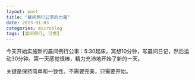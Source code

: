 ```yaml
---
layout: post
title: "晨间例行公事的力量"
date: 2023-01-03
categories: microblog
tags: [晨间例行, 习惯]
---
```


今天开始实施新的晨间例行公事：5:30起床，冥想10分钟，写晨间日记，然后运动30分钟。第一天感觉很棒，精力充沛地开始了新的一天。

关键是保持简单和一致性。不需要完美，只需要开始。
